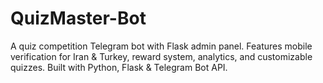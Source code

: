 # QuizMaster-Bot
 A quiz competition Telegram bot with Flask admin panel. Features mobile verification for Iran & Turkey, reward system, analytics, and customizable quizzes. Built with Python, Flask & Telegram Bot API.
